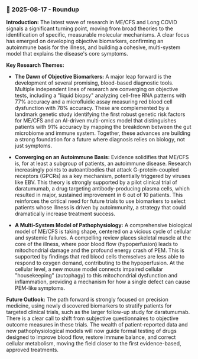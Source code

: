 ### 🎯 2025-08-17 - Roundup

**Introduction:**
The latest wave of research in ME/CFS and Long COVID signals a significant turning point, moving from broad theories to the identification of specific, measurable molecular mechanisms. A clear focus has emerged on developing objective biomarkers, confirming an autoimmune basis for the illness, and building a cohesive, multi-system model that explains the disease's core symptoms.

**Key Research Themes:**

- **The Dawn of Objective Biomarkers:**
A major leap forward is the development of several promising, blood-based diagnostic tools. Multiple independent lines of research are converging on objective tests, including a "liquid biopsy" analyzing cell-free RNA patterns with 77% accuracy and a microfluidic assay measuring red blood cell dysfunction with 78% accuracy. These are complemented by a landmark genetic study identifying the first robust genetic risk factors for ME/CFS and an AI-driven multi-omics model that distinguishes patients with 91% accuracy by mapping the breakdown between the gut microbiome and immune system. Together, these advances are building a strong foundation for a future where diagnosis relies on biology, not just symptoms.

- **Converging on an Autoimmune Basis:**
Evidence solidifies that ME/CFS is, for at least a subgroup of patients, an autoimmune disease. Research increasingly points to autoantibodies that attack G-protein-coupled receptors (GPCRs) as a key mechanism, potentially triggered by viruses like EBV. This theory is strongly supported by a pilot clinical trial of daratumumab, a drug targeting antibody-producing plasma cells, which resulted in major, sustained improvement in 6 out of 10 patients. This reinforces the critical need for future trials to use biomarkers to select patients whose illness is driven by autoimmunity, a strategy that could dramatically increase treatment success.

- **A Multi-System Model of Pathophysiology:**
A comprehensive biological model of ME/CFS is taking shape, centered on a vicious cycle of cellular and systemic failures. A compelling review places skeletal muscle at the core of the illness, where poor blood flow (hypoperfusion) leads to mitochondrial damage and the profound energy crash of PEM. This is supported by findings that red blood cells themselves are less able to respond to oxygen demand, contributing to the hypoperfusion. At the cellular level, a new mouse model connects impaired cellular "housekeeping" (autophagy) to this mitochondrial dysfunction and inflammation, providing a mechanism for how a single defect can cause PEM-like symptoms.

**Future Outlook:**
The path forward is strongly focused on precision medicine, using newly discovered biomarkers to stratify patients for targeted clinical trials, such as the larger follow-up study for daratumumab. There is a clear call to shift from subjective questionnaires to objective outcome measures in these trials. The wealth of patient-reported data and new pathophysiological models will now guide formal testing of drugs designed to improve blood flow, restore immune balance, and correct cellular metabolism, moving the field closer to the first evidence-based, approved treatments.
